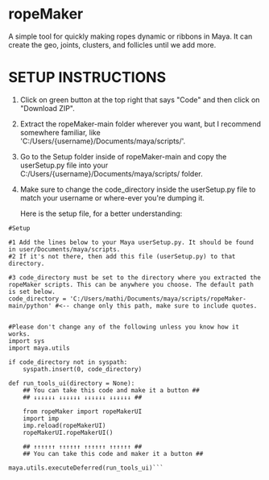 # ropeMaker
A simple tool for quickly making ropes dynamic or ribbons in Maya. It can create the geo, joints, clusters, and follicles until we add more.


# SETUP INSTRUCTIONS #

1. Click on green button at the top right that says "Code" and then click on "Download ZIP".
2. Extract the ropeMaker-main folder wherever you want, but I recommend somewhere familiar, like 'C:/Users/{username}/Documents/maya/scripts/'.
3. Go to the Setup folder inside of ropeMaker-main and copy the userSetup.py file into your C:/Users/{username}/Documents/maya/scripts/ folder.
4. Make sure to change the code_directory inside the userSetup.py file to match your username or where-ever you're dumping it.

   Here is the setup file, for a better understanding:

```
#Setup

#1 Add the lines below to your Maya userSetup.py. It should be found in user/Documents/maya/scripts.  
#2 If it's not there, then add this file (userSetup.py) to that directory.

#3 code_directory must be set to the directory where you extracted the ropeMaker scripts. This can be anywhere you choose. The default path is set below.
code_directory = 'C:/Users/mathi/Documents/maya/scripts/ropeMaker-main/python' #<-- change only this path, make sure to include quotes. 


#Please don't change any of the following unless you know how it works.
import sys
import maya.utils

if code_directory not in syspath:  
    syspath.insert(0, code_directory)

def run_tools_ui(directory = None):
    ## You can take this code and make it a button ##
    ## ↓↓↓↓↓↓ ↓↓↓↓↓↓ ↓↓↓↓↓↓ ↓↓↓↓↓↓ ##
    
    from ropeMaker import ropeMakerUI
    import imp
    imp.reload(ropeMakerUI)
    ropeMakerUI.ropeMakerUI()
    
    ## ↑↑↑↑↑↑ ↑↑↑↑↑↑ ↑↑↑↑↑↑ ↑↑↑↑↑↑ ##
    ## You can take this code and maker it a button ##
    
maya.utils.executeDeferred(run_tools_ui)```
